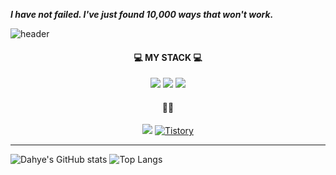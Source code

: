 
  ***I have not failed. I've just found 10,000 ways that won't work.***
  
  ![header](https://capsule-render.vercel.app/api?type=waving&color=auto&height=300&section=header&text=DAHYE-CHOI&fontSize=90)
  
<div align="center">
  <h4>💻 MY STACK 💻</h4>
 <img src="https://img.shields.io/badge/Java-007396?style=flat-square&logo=OpenJDK&logoColor=white"/>
 <img src="https://img.shields.io/badge/Spring-75b336?style=flat-square&logo=Spring&logoColor=white"/>
 <img src="https://img.shields.io/badge/Springboot-75b336?style=flat-square&logo=Springboot&logoColor=white"/>
</div>



<div align="center">
  <h4>💬💬</h4>
  <a href="https://midi-latency-f31.notion.site/Portfolio-75783496e88e4ef999649f415db00fee" target="_blank"><img src="https://img.shields.io/badge/Notion-black.svg?&style=for-the-badge&logo=Notion&logoColor=white"></a>
  <a href = "https://tech-04.tistory.com//"> <img alt="Tistory" src ="https://img.shields.io/badge/Tistory-white.svg?&style=for-the-badge"/></a>
</div>


***


  ![Dahye's GitHub stats](https://github-readme-stats.vercel.app/api?username=choidahye99&show_icons=true&theme=tokyonight)
  ![Top Langs](https://github-readme-stats.vercel.app/api/top-langs/?username=choidahye99&langs_count=10&layout=compact)


<!--
**choidahye99/choidahye99** is a ✨ _special_ ✨ repository because its `README.md` (this file) appears on your GitHub profile.

Here are some ideas to get you started:

- 🔭 I’m currently working on ...
- 🌱 I’m currently learning ...
- 👯 I’m looking to collaborate on ...
- 🤔 I’m looking for help with ...
- 💬 Ask me about ...
- 📫 How to reach me: ...
- 😄 Pronouns: ...
- ⚡ Fun fact: ...
-->
